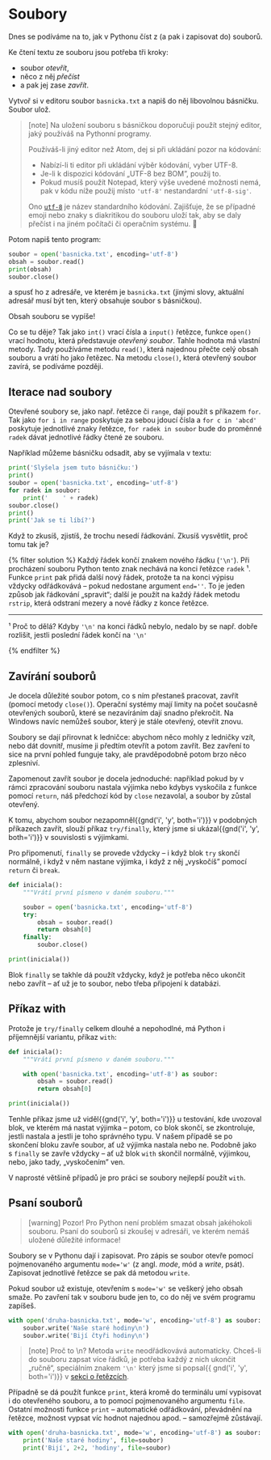 # Soubory

Dnes se podíváme na to, jak v Pythonu číst z
(a pak i zapisovat do) souborů.

Ke čtení textu ze souboru jsou potřeba tři kroky:
* soubor *otevřít*,
* něco z něj *přečíst*
* a pak jej zase *zavřít*.

Vytvoř si v editoru soubor `basnicka.txt` a napiš do něj libovolnou básničku.
Soubor ulož.

> [note]
> Na uložení souboru s básničkou doporučuji použít
> stejný editor, jaký používáš na Pythonní programy.
>
> Používáš-li jiný editor než Atom, dej si při ukládání pozor na kódování:
> * Nabízí-li ti editor při ukládání výběr kódování, vyber UTF-8.
> * Je-li k dispozici kódování „UTF-8 bez BOM”, použij to.
> * Pokud musíš použít Notepad, který výše uvedené možnosti nemá, pak v kódu
>   níže použij místo `'utf-8'` nestandardní `'utf-8-sig'`.
>
> Ono [`utf-8`] je název standardního kódování.
> Zajišťuje, že se případné emoji nebo znaky s diakritikou do souboru uloží
> tak, aby se daly přečíst i na jiném počítači či operačním systému.
> 🎉

[`utf-8`]: https://en.wikipedia.org/wiki/UTF-8

Potom napiš tento program:

```python
soubor = open('basnicka.txt', encoding='utf-8')
obsah = soubor.read()
print(obsah)
soubor.close()
```

a spusť ho z adresáře, ve kterém je
`basnicka.txt` (jinými slovy, aktuální adresář musí být ten, který
obsahuje soubor s básničkou).

Obsah souboru se vypíše!

Co se tu děje?
Tak jako `int()` vrací čísla a `input()` řetězce, funkce
`open()` vrací hodnotu, která představuje *otevřený soubor*.
Tahle hodnota má vlastní metody.
Tady používáme metodu `read()`, která
najednou přečte celý obsah souboru a vrátí ho jako řetězec.
Na metodu `close()`, která otevřený soubor zavírá, se podíváme později.


## Iterace nad soubory

Otevřené soubory se, jako např. řetězce či `range`,
dají použít s příkazem `for`.
Tak jako `for i in range` poskytuje za sebou jdoucí čísla a `for c in 'abcd'`
poskytuje jednotlivé znaky řetězce, `for radek in soubor` bude do proměnné
`radek` dávat jednotlivé řádky čtené ze souboru.

Například můžeme básničku odsadit,
aby se vyjímala v textu:

```python
print('Slyšela jsem tuto básničku:')
print()
soubor = open('basnicka.txt', encoding='utf-8')
for radek in soubor:
    print('    ' + radek)
soubor.close()
print()
print('Jak se ti líbí?')
```


Když to zkusíš, zjistíš, že trochu nesedí
řádkování. Zkusíš vysvětlit, proč tomu tak je?

{% filter solution %}
Každý řádek končí znakem nového řádku (`'\n'`).
Při procházení souboru Python tento znak nechává na konci řetězce
`radek` ¹.
Funkce `print` pak přidá další nový řádek, protože ta na konci
výpisu vždycky odřádkovává – pokud nedostane argument `end=''`.
To je jeden způsob jak řádkování „spravit“; další je použít na každý řádek
metodu `rstrip`, která odstraní mezery a nové řádky z konce řetězce.

---

¹ Proč to dělá? Kdyby `'\n'` na konci řádků nebylo,
nedalo by se např. dobře rozlišit, jestli poslední řádek
končí na `'\n'`

{% endfilter %}


## Zavírání souborů

Je docela důležité soubor potom, co s ním
přestaneš pracovat, zavřít (pomocí metody `close()`).
Operační systémy mají limity na počet
současně otevřených souborů, které se nezavíráním
dají snadno překročit.
Na Windows navíc nemůžeš soubor, který je stále
otevřený, otevřít znovu.

Soubory se dají přirovnat k ledničce: abychom něco
mohly z ledničky vzít, nebo dát dovnitř, musíme
ji předtím otevřít a potom zavřít.
Bez zavření to sice na první pohled funguje taky,
ale pravděpodobně potom brzo něco zplesniví.


Zapomenout zavřít soubor je docela jednoduché:
například pokud by v rámci zpracování souboru
nastala výjimka nebo kdybys vyskočila z funkce
pomocí `return`, náš předchozí kód by `close` nezavolal,
a soubor by zůstal otevřený.

K tomu, abychom soubor nezapomněl{{gnd('i', 'y', both='i')}} v podobných
příkazech zavřít, slouží příkaz
`try/finally`, který jsme si ukázal{{gnd('i', 'y', both='i')}} v souvislosti
s výjimkami.

Pro připomenutí, `finally` se provede vždycky – i když blok `try` skončí
normálně, i když v něm nastane výjimka, i když z něj
„vyskočíš” pomocí `return` či `break`.

```python
def iniciala():
    """Vrátí první písmeno v daném souboru."""

    soubor = open('basnicka.txt', encoding='utf-8')
    try:
        obsah = soubor.read()
        return obsah[0]
    finally:
        soubor.close()

print(iniciala())
```

Blok `finally` se takhle dá použít vždycky,
když je potřeba něco ukončit nebo zavřít – ať už
je to soubor, nebo třeba připojení k databázi.


## Příkaz with

Protože je `try/finally` celkem dlouhé a nepohodlné, má Python i příjemnější
variantu, příkaz `with`:

```python
def iniciala():
    """Vrátí první písmeno v daném souboru."""

    with open('basnicka.txt', encoding='utf-8') as soubor:
        obsah = soubor.read()
        return obsah[0]

print(iniciala())
```
Tenhle příkaz jsme už viděl{{gnd('i', 'y', both='i')}} u testování,
kde uvozoval blok, ve kterém má nastat výjimka –
potom, co blok skončí, se zkontroluje, jestli
nastala a jestli je toho správného typu.
V našem případě se po skončení bloku
zavře soubor, ať už výjimka nastala nebo ne.
Podobně jako s `finally` se zavře vždycky
– ať už blok `with` skončil normálně,
výjimkou, nebo, jako tady, „vyskočením” ven.

V naprosté většině případů je pro práci se soubory
nejlepší použít `with`.


## Psaní souborů

> [warning] Pozor!
> Pro Python není problém smazat obsah jakéhokoli souboru.
> Psaní do souborů si zkoušej v adresáři, ve kterém nemáš uložené
> důležité informace!

Soubory se v Pythonu dají i zapisovat.
Pro zápis se soubor otevře pomocí pojmenovaného
argumentu `mode='w'` (z angl.
*mode*, mód a *write*, psát).
Zapisovat jednotlivé řetězce se pak dá metodou
`write`.

Pokud soubor už existuje, otevřením s `mode='w'` se veškerý jeho obsah smaže.
Po zavření tak v souboru bude jen to, co do něj ve svém programu zapíšeš.

```python
with open('druha-basnicka.txt', mode='w', encoding='utf-8') as soubor:
    soubor.write('Naše staré hodiny\n')
    soubor.write('Bijí čtyři hodiny\n')
```

> [note] Proč to \n?
> Metoda `write` neodřádkovává automaticky.
> Chceš-li do souboru zapsat více řádků, je potřeba každý z nich ukončit
> „ručně“, speciálním znakem `'\n'` který jsme si popsal{{ gnd('i', 'y', both='i')}}
> v [sekci o řetězcích](../str/).

Případně se dá použít funkce `print`,
která kromě do terminálu umí vypisovat i do otevřeného souboru,
a to pomocí pojmenovaného argumentu `file`.
Ostatní možnosti funkce `print` – automatické odřádkování,
převádnění na řetězce, možnost vypsat víc
hodnot najednou apod. – samozřejmě zůstávají.

```python
with open('druha-basnicka.txt', mode='w', encoding='utf-8') as soubor:
    print('Naše staré hodiny', file=soubor)
    print('Bijí', 2+2, 'hodiny', file=soubor)
```
